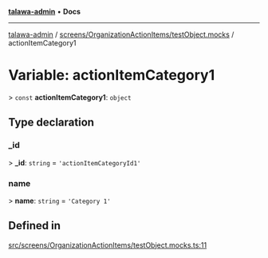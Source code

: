 [**talawa-admin**](../../../../README.md) • **Docs**

***

[talawa-admin](../../../../modules.md) / [screens/OrganizationActionItems/testObject.mocks](../README.md) / actionItemCategory1

# Variable: actionItemCategory1

\> `const` **actionItemCategory1**: `object`

## Type declaration

### \_id

\> **\_id**: `string` = `'actionItemCategoryId1'`

### name

\> **name**: `string` = `'Category 1'`

## Defined in

[src/screens/OrganizationActionItems/testObject.mocks.ts:11](https://github.com/PalisadoesFoundation/talawa-admin/blob/d16b95ee179900e8e32a2296f14e948e6caea05b/src/screens/OrganizationActionItems/testObject.mocks.ts#L11)
